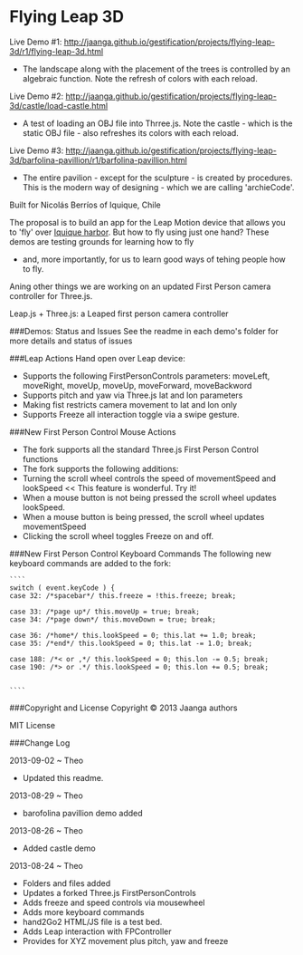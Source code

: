 Flying Leap 3D
==============

Live Demo #1: http://jaanga.github.io/gestification/projects/flying-leap-3d/r1/flying-leap-3d.html  
- The landscape along with the placement of the trees is controlled by an algebraic function. Note the refresh of colors with each reload.

Live Demo #2: http://jaanga.github.io/gestification/projects/flying-leap-3d/castle/load-castle.html
- A test of loading an OBJ file into Thrree.js. Note the castle - which is the static OBJ file - also refreshes its colors with each reload. 

Live Demo #3: http://jaanga.github.io/gestification/projects/flying-leap-3d/barfolina-pavillion/r1/barfolina-pavillion.html
- The entire pavilion - except for the sculpture - is created by procedures. This is the modern way of designing - which we are calling 'archieCode'.

Built for Nicolás Berríos of Iquique, Chile

The proposal is to build an app for the Leap Motion device that allows you to 'fly' over [Iquique harbor](http://goo.gl/Tq4F59). 
But how to fly using just one hand? These demos are testing grounds for learning how to fly 
- and, more importantly, for us to learn good ways of tehing people how to fly. 

Aning other things we are working on an updated First Person camera controller for Three.js.

Leap.js + Three.js: a Leaped first person camera controller

###Demos: Status and Issues
See the readme in each demo's folder for more details and status of issues

###Leap Actions
Hand open over Leap device:
* Supports the following FirstPersonControls parameters: moveLeft, moveRight, moveUp, moveUp, moveForward, moveBackword 
* Supports pitch and yaw via Three.js lat and lon parameters
* Making fist restricts camera movement to lat and lon only
* Supports Freeze all interaction toggle via a swipe gesture.

###New First Person Control Mouse Actions
* The fork supports all the standard Three.js First Person Control functions
* The fork supports the following additions:
* Turning the scroll wheel controls the speed of movementSpeed and lookSpeed << This feature is wonderful. Try it!
* When a mouse button is not being pressed the scroll wheel updates lookSpeed.
* When a mouse button is being pressed, the scroll wheel updates movementSpeed
* Clicking the scroll wheel toggles Freeze on and off.

###New First Person Control  Keyboard Commands
	The following new keyboard commands are added to the fork:
	
	````
	switch ( event.keyCode ) {
	case 32: /*spacebar*/ this.freeze = !this.freeze; break;
	
	case 33: /*page up*/ this.moveUp = true; break;
	case 34: /*page down*/ this.moveDown = true; break;
	
	case 36: /*home*/ this.lookSpeed = 0; this.lat += 1.0; break;
	case 35: /*end*/ this.lookSpeed = 0; this.lat -= 1.0; break;	

	case 188: /*< or ,*/ this.lookSpeed = 0; this.lon -= 0.5; break;
	case 190: /*> or .*/ this.lookSpeed = 0; this.lon += 0.5; break;	
	
	
	````

###Copyright and License
Copyright &copy; 2013 Jaanga authors

MIT License

###Change Log

2013-09-02 ~ Theo
* Updated this readme.

2013-08-29 ~ Theo
* barofolina pavillion demo added

2013-08-26 ~ Theo
* Added castle demo

2013-08-24 ~ Theo
* Folders and files added
* Updates a forked Three.js FirstPersonControls
* Adds freeze and speed controls via mousewheel
* Adds more keyboard commands
* hand2Go2 HTML/JS file is a test bed.
* Adds Leap interaction with FPController
* Provides for XYZ movement plus pitch, yaw and freeze




